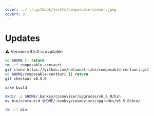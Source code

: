 ```yaml
---
cover: ../../.gitbook/assets/composable-banner.jpeg
coverY: 0
---
```


# Updates

⚠️ Version v6.5.0 is available

```bash
cd $HOME || return
rm -rf composable-centauri
git clone https://github.com/notional-labs/composable-centauri.git
cd $HOME/composable-centauri || return
git checkout v6.5.0

make build

mkdir -p $HOME/.banksy/cosmovisor/upgrades/v6_5_0/bin
mv bin/centaurid $HOME/.banksy/cosmovisor/upgrades/v6_5_0/bin/

rm -rf bin
```
